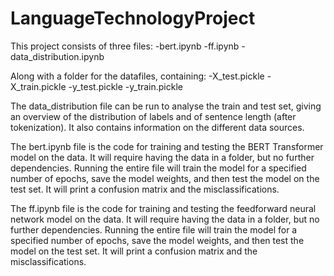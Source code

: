 # LanguageTechnologyProject

This project consists of three files: 
-bert.ipynb
-ff.ipynb
-data_distribution.ipynb

Along with a folder for the datafiles, containing:
-X_test.pickle
-X_train.pickle
-y_test.pickle
-y_train.pickle

The data_distribution file can be run to analyse the train and test set, giving an overview of the distribution of labels and of sentence length (after tokenization). It also contains information on the different data sources.

The bert.ipynb file is the code for training and testing the BERT Transformer model on the data. It will require having the data in a folder, but no further dependencies. Running the entire file will train the model for a specified number of epochs, save the model weights, and then test the model on the test set. It will print a confusion matrix and the misclassifications. 

The ff.ipynb file is the code for training and testing the feedforward neural network model on the data. It will require having the data in a folder, but no further dependencies. Running the entire file will train the model for a specified number of epochs, save the model weights, and then test the model on the test set. It will print a confusion matrix and the misclassifications.
